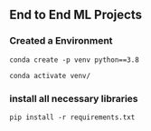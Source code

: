 ## End to End ML Projects

### Created a Environment

```
conda create -p venv python==3.8

conda activate venv/

```
### install all necessary libraries
```
pip install -r requirements.txt
```